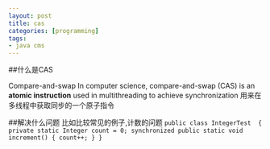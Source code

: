 ```yaml
---
layout: post
title: cas
categories: [programming]
tags:
- java cms
---
```



##什么是CAS
  
  Compare-and-swap
  In computer science, compare-and-swap (CAS) is an **atomic instruction**
  used in multithreading to achieve synchronization
  用来在多线程中获取同步的一个原子指令
  
##解决什么问题
  比如比较常见的例子,计数的问题
`public class IntegerTest  {
     private static Integer count = 0;
     synchronized public static void increment() {
         count++;
     }
 }`
